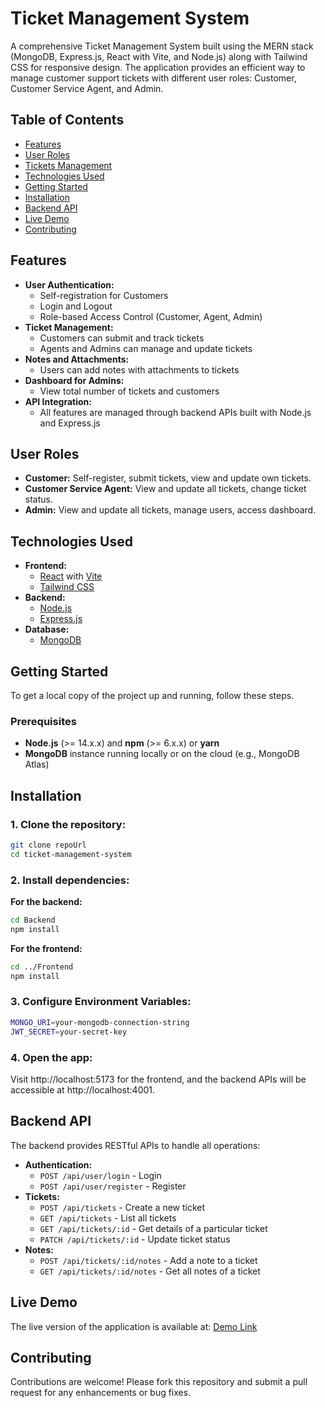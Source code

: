# Ticket Management System

A comprehensive Ticket Management System built using the MERN stack (MongoDB, Express.js, React with Vite, and Node.js) along with Tailwind CSS for responsive design. The application provides an efficient way to manage customer support tickets with different user roles: Customer, Customer Service Agent, and Admin.

## Table of Contents

- [Features](#features)
- [User Roles](#user-roles)
- [Tickets Management](#tickets-management)
- [Technologies Used](#technologies-used)
- [Getting Started](#getting-started)
- [Installation](#installation)
- [Backend API](#backend-api)
- [Live Demo](#live-demo)
- [Contributing](#contributing)


## Features

- **User Authentication:**
  - Self-registration for Customers
  - Login and Logout
  - Role-based Access Control (Customer, Agent, Admin)
- **Ticket Management:**
  - Customers can submit and track tickets
  - Agents and Admins can manage and update tickets
- **Notes and Attachments:**
  - Users can add notes with attachments to tickets
- **Dashboard for Admins:**
  - View total number of tickets and customers
- **API Integration:**
  - All features are managed through backend APIs built with Node.js and Express.js

## User Roles

- **Customer:** Self-register, submit tickets, view and update own tickets.
- **Customer Service Agent:** View and update all tickets, change ticket status.
- **Admin:** View and update all tickets, manage users, access dashboard.

## Technologies Used

- **Frontend:**
  - [React](https://reactjs.org/) with [Vite](https://vitejs.dev/)
  - [Tailwind CSS](https://tailwindcss.com/)
- **Backend:**
  - [Node.js](https://nodejs.org/)
  - [Express.js](https://expressjs.com/)
- **Database:**
  - [MongoDB](https://www.mongodb.com/)

## Getting Started

To get a local copy of the project up and running, follow these steps.

### Prerequisites

- **Node.js** (>= 14.x.x) and **npm** (>= 6.x.x) or **yarn**
- **MongoDB** instance running locally or on the cloud (e.g., MongoDB Atlas)

## Installation

### 1. Clone the repository:
   ```bash
   git clone repoUrl
   cd ticket-management-system
   ```
### 2. Install dependencies:
 **For the backend:**
   ```bash
   cd Backend
   npm install
   ```
 **For the frontend:**
   ```bash
   cd ../Frontend
   npm install
   ```
### 3. Configure Environment Variables:
```bash
MONGO_URI=your-mongodb-connection-string
JWT_SECRET=your-secret-key
```
### 4. Open the app:
Visit http://localhost:5173 for the frontend, and the backend APIs will be accessible at http://localhost:4001.

## Backend API
The backend provides RESTful APIs to handle all operations:
- **Authentication:**
  - `POST /api/user/login` - Login
  - `POST /api/user/register` - Register
- **Tickets:**
  - `POST /api/tickets` - Create a new ticket
  - `GET /api/tickets` - List all tickets
  - `GET /api/tickets/:id` - Get details of a particular ticket
  - `PATCH /api/tickets/:id` - Update ticket status
- **Notes:**
  - `POST /api/tickets/:id/notes` - Add a note to a ticket
  - `GET /api/tickets/:id/notes` - Get all notes of a ticket

## Live Demo
The live version of the application is available at:
[Demo Link](ticket-app-beige.vercel.app)

## Contributing
Contributions are welcome! Please fork this repository and submit a pull request for any enhancements or bug fixes.




